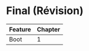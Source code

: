 # Final (Révision)



|   Feature              | Chapter                   |
|------------------------|---------------------------|
|   Boot                 | 1                         |
